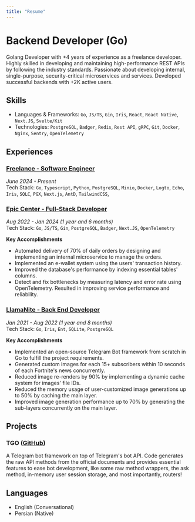 ```yaml
---
title: "Resume"
---
```


# Backend Developer (Go)

Golang Developer with +4 years of experience as a freelance developer. Highly skilled in developing and maintaining
high-performance REST APIs by following the industry standards. Passionate about developing internal, single-purpose,
security-critical microservices and services. Developed successful backends with +2K active users.

## Skills

- Languages & Frameworks: `Go`, `JS/TS`, `Gin`, `Iris`, `React`, `React Native`, `Next.JS`, `Svelte/Kit`
- Technologies: `PostgreSQL`, `Badger`, `Redis`, `Rest API`, `gRPC`, `Git`, `Docker`, `Nginx`, `Sentry`, `OpenTelemetry`

## Experiences

### [Freelance - Software Engineer](/cv/freelance)

_June 2024 - Present_\
Tech Stack: `Go`, `Typescript`, `Python`, `PostgreSQL`, `Minio`, `Docker`, `Logto`, `Echo`, `Iris`, `SQLC`, `PGX`, `Next.js`, `AntD`, `TailwindCSS`,

### [Epic Center - Full-Stack Developer](/cv/epic-center)

_Aug 2022 - Jan 2024 (1 year and 6 months)_\
Tech Stack: `Go`, `JS/TS`, `Gin`, `PostgreSQL`, `Badger`, `Next.JS`, `OpenTelemetry`

**Key Accomplishments**

- Automated delivery of 70% of daily orders by designing and implementing an internal microservice to manage the orders.
- Implemented an e-wallet system using the users' transaction history.
- Improved the database's performance by indexing essential tables' columns.
- Detect and fix bottlenecks by measuring latency and error rate using OpenTelemetry. Resulted in improving service performance and reliability.

### [LlamaNite - Back End Developer](/cv/llamanite)

_Jan 2021 - Aug 2022 (1 year and 8 months)_\
Tech Stack: `Go`, `Iris`, `Ent`, `SQLite`, `PostgreSQL`

**Key Accomplishments**

- Implemented an open-source Telegram Bot framework from scratch in Go to fulfill the project requirements.
- Generated custom images for each 15+ subscribers within 10 seconds of each Fortnite's news concurrently.
- Reduced image re-renders by 90% by implementing a dynamic cache system for images' file IDs.
- Reduced the memory usage of user-customized image generations up to 50% by caching the main layer.
- Improved image generation performance up to 70% by generating the sub-layers concurrently on the main layer.

## Projects

### TGO ([GitHub](https://github.com/haashemi/tgo))

A Telegram bot framework on top of Telegram's bot API. Code generates the raw API methods from the official documents and provides essential features to ease bot development, like some raw method wrappers, the ask method, in-memory user session storage, and most importantly, routers!

## Languages

- English (Conversational)
- Persian (Native)

